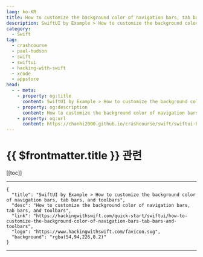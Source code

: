 ```yaml
---
lang: ko-KR
title: How to customize the background color of navigation bars, tab bars, and toolbars
description: SwiftUI by Example > How to customize the background color of navigation bars, tab bars, and toolbars
category:
  - Swift
tag: 
  - crashcourse
  - paul-hudson
  - swift
  - swiftui
  - hacking-with-swift
  - xcode
  - appstore
head:
  - - meta:
    - property: og:title
      content: SwiftUI by Example > How to customize the background color of navigation bars, tab bars, and toolbars
    - property: og:description
      content: How to customize the background color of navigation bars, tab bars, and toolbars
    - property: og:url
      content: https://chanhi2000.github.io/crashcourse/swift/swiftui-by-example/12-containers/how-to-customize-the-background-color-of-navigation-bars-tab-bars-and-toolbars.html
---
```


# {{ $frontmatter.title }} 관련

[[toc]]

---

```component VPCard
{
  "title": "SwiftUI by Example > How to customize the background color of navigation bars, tab bars, and toolbars",
  "desc": "How to customize the background color of navigation bars, tab bars, and toolbars",
  "link": "https://hackingwithswift.com/quick-start/swiftui/how-to-customize-the-background-color-of-navigation-bars-tab-bars-and-toolbars",
  "logo": "https://www.hackingwithswift.com/favicon.svg",
  "background": "rgba(54,94,226,0.2)"
}
```

---

<TagLinks />